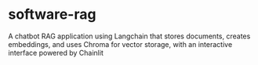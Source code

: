 # software-rag
A chatbot RAG application using Langchain that stores documents, creates embeddings, and uses Chroma for vector storage, with an interactive interface powered by Chainlit
